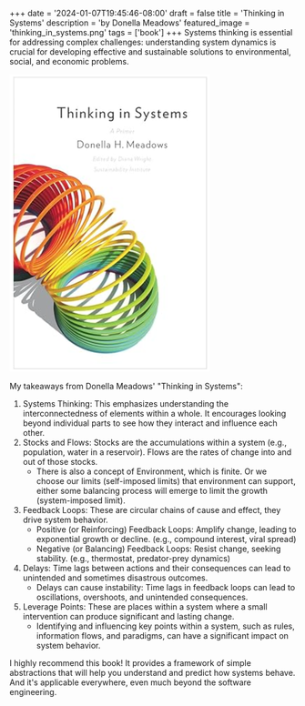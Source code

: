 +++
date = '2024-01-07T19:45:46-08:00'
draft = false
title = 'Thinking in Systems'
description = 'by Donella Meadows'
featured_image = 'thinking_in_systems.png'
tags = ['book']
+++
Systems thinking is essential for addressing complex challenges: understanding system dynamics is crucial for developing effective and sustainable solutions to environmental, social, and economic problems.

<!--more-->

![Thinking in systems](thinking_in_systems.png)

My takeaways from Donella Meadows' "Thinking in Systems":

1. Systems Thinking: This emphasizes understanding the interconnectedness of elements within a whole. It encourages looking beyond individual parts to see how they interact and influence each other.
2. Stocks and Flows: Stocks are the accumulations within a system (e.g., population, water in a reservoir). Flows are the rates of change into and out of those stocks.
    * There is also a concept of Environment, which is finite. Or we choose our limits (self-imposed limits) that environment can support, either some balancing process will emerge to limit the growth (system-imposed limit).
3. Feedback Loops: These are circular chains of cause and effect, they drive system behavior.
    * Positive (or Reinforcing) Feedback Loops: Amplify change, leading to exponential growth or decline. (e.g., compound interest, viral spread)
    * Negative (or Balancing) Feedback Loops: Resist change, seeking stability. (e.g., thermostat, predator-prey dynamics)
4. Delays: Time lags between actions and their consequences can lead to unintended and sometimes disastrous outcomes.
    * Delays can cause instability: Time lags in feedback loops can lead to oscillations, overshoots, and unintended consequences.
5. Leverage Points: These are places within a system where a small intervention can produce significant and lasting change.
    * Identifying and influencing key points within a system, such as rules, information flows, and paradigms, can have a significant impact on system behavior.

I highly recommend this book! It provides a framework of simple abstractions that will help you understand and predict how systems behave. And it's applicable everywhere, even much beyond the software engineering.